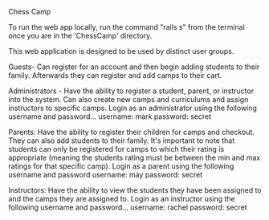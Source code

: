 Chess Camp

To run the web app locally, run the command "rails s" from the terminal once you are in the 'ChessCamp' directory.

This web application is designed to be used by distinct user groups.

Guests- Can register for an account and then begin adding students to their family. Afterwards they can register and add camps to their cart.

Administrators - Have the ability to register a student, parent, or instructor into the system. Can also create new camps and curriculums and assign instructors to specific camps. Login as an administrator using the following username and password...
username: mark
password: secret


Parents: Have the ability to register their children for camps and checkout. They can also add students to their family. It's important to note that students can only be registered for camps to which their rating is appropriate (meaning the students rating must be between the min and max ratings for that specific camp). Login as a parent using the following username and password
username: may
password: secret


Instructors: Have the ability to view the students they have been assigned to and the camps they are assigned to. Login as an instructor using the following username and password...
username: rachel
password: secret
